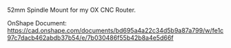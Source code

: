 52mm Spindle Mount for my OX CNC Router.

OnShape Document: https://cad.onshape.com/documents/bd695a4a22c34d5b9a87a799/w/fe1c97c7dacb462abdb37b54/e/7b030486f55b42b8a4e5d66f
